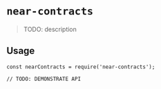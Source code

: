 # `near-contracts`

> TODO: description

## Usage

```
const nearContracts = require('near-contracts');

// TODO: DEMONSTRATE API
```
